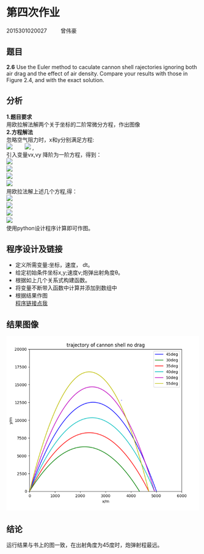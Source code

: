 # 第四次作业  
2015301020027 &emsp; &emsp;曾伟豪
## 题目
**2.6**  Use the Euler method to caculate cannon shell rajectories ignoring both air drag and the effect of air density. 
Compare your results with those in Figure 2.4, and with the exact solution.
## 分析
**1.题目要求**  
用欧拉解法解两个关于坐标的二阶常微分方程，作出图像  
**2.方程解法**  
忽略空气阻力时，x和y分别满足方程:  
![](http://latex.codecogs.com/gif.latex?\frac{d^2x}{dt^2}=0)&emsp; &emsp;![](http://latex.codecogs.com/gif.latex?\frac{d^2y}{dt^2}=-g) ,  
引入变量vx,vy 降阶为一阶方程，得到：  
![](http://latex.codecogs.com/gif.latex?\frac{dx}{dt}=v_x)  
![](http://latex.codecogs.com/gif.latex?\frac{dv_x}{dt}=0)  
![](http://latex.codecogs.com/gif.latex?\frac{dy}{dt}=v_y)  
![](http://latex.codecogs.com/gif.latex?\frac{dv_y}{dt}=-g)  
用欧拉法解上述几个方程,得：  
![](http://latex.codecogs.com/gif.latex?x_{i+1}=x_i+v_{x,i}dt)  
![](http://latex.codecogs.com/gif.latex?v_{x,i+1}=v_{x,i})  
![](http://latex.codecogs.com/gif.latex?y_{i+1}=y_i+v_{y,i}dt)  
![](http://latex.codecogs.com/gif.latex?v_{y,i+1}=v_{y,i}-gdt)  
使用python设计程序计算即可作图。  
## 程序设计及链接
* 定义所需变量:坐标，速度， dt。
* 给定初始条件坐标x,y;速度v;炮弹出射角度θ。
* 根据如上几个关系式构建函数。
* 将变量不断带入函数中计算并添加到数组中
* 根据结果作图  
[程序链接点我](https://github.com/shuigui/compuational_physics_N2015301020027/blob/master/Exercise_04.py)  
## 结果图像
![](https://github.com/shuigui/compuational_physics_N2015301020027/blob/master/exercise04.PNG)  
## 结论
运行结果与书上的图一致，在出射角度为45度时，炮弹射程最远。
















